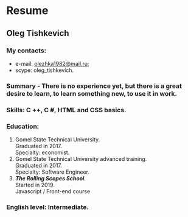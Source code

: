 # Resume 
## Oleg Tishkevich 
### My contacts: ###
* e-mail: olezhka1982@mail.ru;
* scype: oleg_tishkevich.
### Summary - There is no experience yet, but there is a great desire to learn, to learn something new, to use it in work.
### Skills: C ++, C #, HTML and CSS basics.
### Education: ###
1. Gomel State Technical University.  
   Graduated in 2017.  
   Specialty: economist.
2. Gomel State Technical University advanced training.  
   Graduated in 2017.  
   Specialty: Software Engineer.
3. ***The Rolling Scopes School.***  
    Started in 2019.  
    Javascript / Front-end course
### English level: Intermediate.
